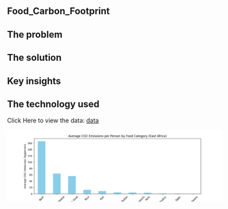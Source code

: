 ## Food_Carbon_Footprint

## The problem

## The solution

## Key insights

## The technology used

Click Here to view the data: [data](https://raw.githubusercontent.com/rfordatascience/tidytuesday/master/data/2020/2020-02-18/food_consumption.csv)

![image1](https://github.com/memmar1/Food_Carbon_Footprint/blob/main/images/Average_CO2_Emissions_per_Person_by_Food_Category.png?raw=true)

